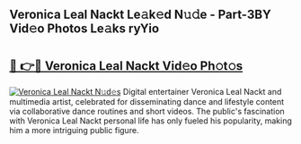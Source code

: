 ## Veronica Leal Nackt Le𝚊k𝚎d N𝚞𝚍e - Part-3BY Vid𝚎o Photos Le𝚊ks ryYio

# <h2><a href="http://fb6whxu.evod.top/?m=Veronica+Leal+Nackt">🔗 👉🔴 Veronica Leal Nackt Vid𝚎o Ph𝚘t𝚘s</a></h2>

[![Veronica Leal Nackt N𝚞d𝚎s](https://i.imgur.com/8V9OHl7.gif)](http://fb6whxu.evod.top/?m=Veronica+Leal+Nackt)
Digital entertainer Veronica Leal Nackt and multimedia artist, celebrated for disseminating dance and lifestyle content via collaborative dance routines and short videos. The public's fascination with Veronica Leal Nackt personal life has only fueled his popularity, making him a more intriguing public figure. 
